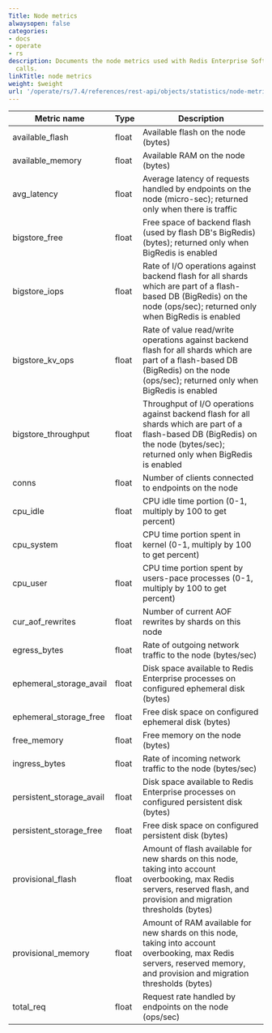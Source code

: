 ```yaml
---
Title: Node metrics
alwaysopen: false
categories:
- docs
- operate
- rs
description: Documents the node metrics used with Redis Enterprise Software REST API
  calls.
linkTitle: node metrics
weight: $weight
url: '/operate/rs/7.4/references/rest-api/objects/statistics/node-metrics/'
---
```


| Metric name | Type | Description |
|-------------|------|-------------|
| available_flash | float | Available flash on the node (bytes) |
| available_memory | float | Available RAM on the node (bytes) |
| avg_latency | float | Average latency of requests handled by endpoints on the node (micro-sec); returned only when there is traffic |
| bigstore_free | float | Free space of backend flash (used by flash DB's BigRedis) (bytes); returned only when BigRedis is enabled |
| bigstore_iops | float | Rate of I/O operations against backend flash for all shards which are part of a flash-based DB (BigRedis) on the node (ops/sec); returned only when BigRedis is enabled |
| bigstore_kv_ops | float | Rate of value read/write operations against backend flash for all shards which are part of a flash-based DB (BigRedis) on the node (ops/sec); returned only when BigRedis is enabled |
| bigstore_throughput | float | Throughput of I/O operations against backend flash for all shards which are part of a flash-based DB (BigRedis) on the node (bytes/sec); returned only when BigRedis is enabled |
| conns | float | Number of clients connected to endpoints on the node |
| cpu_idle | float | CPU idle time portion (0-1, multiply by 100 to get percent) |
| cpu_system | float | CPU time portion spent in kernel (0-1, multiply by 100 to get percent) |
| cpu_user | float | CPU time portion spent by users-pace processes (0-1, multiply by 100 to get percent) |
| cur_aof_rewrites | float | Number of current AOF rewrites by shards on this node |
| egress_bytes | float | Rate of outgoing network traffic to the node (bytes/sec) |
| ephemeral_storage_avail | float | Disk space available to Redis Enterprise processes on configured ephemeral disk (bytes) |
| ephemeral_storage_free | float | Free disk space on configured ephemeral disk (bytes) |
| free_memory | float | Free memory on the node (bytes) |
| ingress_bytes | float | Rate of incoming network traffic to the node (bytes/sec) |
| persistent_storage_avail | float | Disk space available to Redis Enterprise processes on configured persistent disk (bytes) |
| persistent_storage_free | float | Free disk space on configured persistent disk (bytes) |
| provisional_flash | float | Amount of flash available for new shards on this node, taking into account overbooking, max Redis servers, reserved flash, and provision and migration thresholds (bytes) |
| provisional_memory | float | Amount of RAM available for new shards on this node, taking into account overbooking, max Redis servers, reserved memory, and provision and migration thresholds (bytes) |
| total_req | float | Request rate handled by endpoints on the node (ops/sec) |
